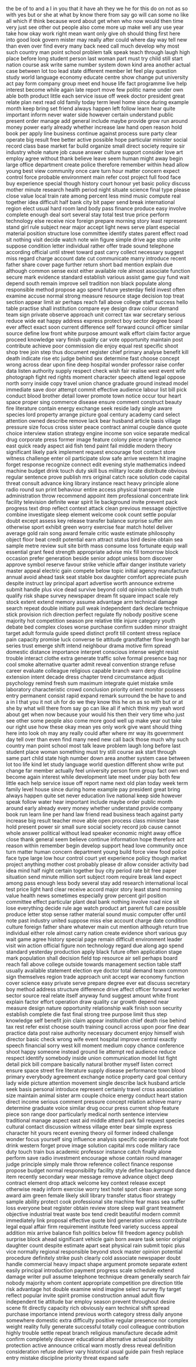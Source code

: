 the
be
of
to
and
a
I
in
you
that
it
have
ah
they
we
he
for
this
do
on
not
as
so
with
yes
but
or
she
at
what
by
know
there
from
say
go
will
can
some
no
like
all
which
if
think
because
word
about
get
when
who
now
would
then
time
very
just
see
other
out
people
also
come
more
up
make
well
any
use
year
take
how
okay
work
right
mean
want
only
give
oh
should
thing
first
here
into
good
look
govern
mister
may
really
after
could
where
day
way
tell
new
than
even
over
find
every
many
back
need
call
much
develop
why
most
such
country
man
point
school
problem
talk
speak
teach
through
laugh
high
place
before
long
student
person
last
woman
part
must
try
child
still
start
nation
course
ask
write
same
number
system
down
kind
area
another
actual
case
between
lot
too
lead
state
different
member
let
feel
play
question
study
world
language
economy
educate
centre
show
change
put
university
act
pay
form
company
group
meet
end
house
life
fact
programme
live
help
interest
become
while
again
late
report
move
few
politic
name
under
own
able
both
product
little
each
service
issue
off
week
doctor
president
great
relate
plan
next
read
old
family
today
term
level
home
since
during
example
month
keep
bring
set
friend
always
happen
left
follow
learn
hear
quite
important
inform
never
water
side
however
certain
understand
public
present
order
manage
add
general
include
maybe
provide
grow
run
around
money
power
early
already
whether
increase
law
hand
open
reason
hold
book
per
apply
line
business
continue
against
process
sure
party
clear
operate
big
result
free
better
active
possible
hope
particular
minister
social
record
class
base
market
far
build
organize
small
direct
society
require
sir
industry
whole
nature
job
cause
answer
culture
support
consider
love
art
employ
agree
without
thank
believe
leave
seem
human
might
away
begin
large
office
department
create
police
therefore
remember
within
head
allow
young
best
view
community
once
care
turn
hour
matter
concern
expect
control
force
probable
environment
main
refer
cost
project
full
food
face
buy
experience
special
though
history
court
honour
yet
basic
policy
discuss
mother
minute
research
health
period
night
situate
science
final
type
please
close
value
local
train
rate
among
percent
less
mind
music
compute
real
together
idea
difficult
half
bank
city
bit
paper
send
break
international
region
elect
usual
hard
room
land
body
pass
finance
produce
easy
involve
complete
enough
deal
sort
several
stay
total
test
true
price
perform
technology
else
receive
nice
foreign
prepare
morning
story
least
represent
stand
girl
rule
subject
near
major
accept
light
news
serve
plant
especial
material
position
structure
lose
committee
identify
states
parent
effect
road
sit
nothing
visit
decide
watch
note
win
figure
simple
drive
age
stop
unite
suppose
condition
letter
individual
rather
offer
trade
sound
telephone
according
official
until
street
toward
past
carry
collect
necessary
suggest
miss
regard
charge
account
date
cut
communicate
marry
introduce
recent
father
share
cover
page
further
return
short
bad
mention
explain
due
although
common
sense
exist
either
available
role
almost
associate
function
secure
mark
evidence
standard
establish
various
assist
game
guy
fund
wait
depend
south
remain
improve
sell
tradition
non
black
populate
along
responsible
method
propose
ago
spend
future
yesterday
field
invest
often
examine
accuse
normal
strong
measure
resource
stage
decision
top
treat
section
appear
limit
air
perhaps
reach
fall
above
college
staff
success
hello
table
practise
shall
institution
compare
eye
design
draw
colour
demand
team
sign
private
observe
approach
unit
correct
tax
war
secretary
serious
reduce
wide
eat
happy
address
express
protect
boy
sector
degree
board
ever
affect
exact
soon
current
difference
self
forward
council
officer
similar
source
define
low
front
white
purpose
amount
walk
effort
claim
factor
argue
proceed
knowledge
vary
finish
quality
car
vote
opportunity
maintain
post
contribute
achieve
poor
commission
die
enjoy
equal
rest
specific
shoot
shop
tree
join
step
thus
document
register
chief
primary
analyse
benefit
kill
death
indicate
rise
etc
judge
behind
sex
determine
fast
choose
concept
wrong
across
dear
upon
fine
deep
hospital
wonder
professor
raise
confer
data
listen
authority
supply
respect
check
wish
fair
realise
west
event
wife
photograph
fight
red
rights
moment
character
speech
attend
legal
oppose
north
sorry
inside
copy
travel
union
chance
graduate
ground
instead
model
immediate
save
door
attempt
commit
effective
audience
labour
list
bill
pick
conduct
blood
brother
detail
lower
promote
town
notice
occur
tour
heart
space
proper
sing
commerce
disease
ensure
comment
construct
beauty
fire
literature
contain
energy
exchange
seek
reside
lady
single
aware
species
lord
property
arrange
picture
goal
century
academy
card
select
attention
owned
describe
remove
lack
bear
husband
article
basis
village
pressure
size
focus
cross
sister
peace
contract
animal
couple
dance
quote
choice
interview
station
strategy
engine
income
son
voice
separate
medical
drug
corporate
press
former
image
feature
colony
piece
range
influence
east
quick
ready
aspect
aid
fish
tend
paint
fail
middle
modern
theory
significant
likely
park
implement
request
encourage
foot
contact
store
witness
challenge
enter
oil
participate
slow
safe
arrive
western
hit
imagine
forget
response
recognize
connect
edit
evening
style
mathematics
indeed
machine
budget
drink
touch
duty
skill
bus
military
locate
distribute
obvious
regular
sentence
prove
publish
mrs
original
catch
race
solution
code
capital
threat
consult
advance
king
library
instance
react
heavy
principle
alone
radio
round
sun
print
behaviour
entire
access
physical
transport
male
administration
throw
recommend
appoint
item
professional
concentrate
link
facility
television
definite
wear
spirit
lie
background
invite
prevent
pack
progress
text
drop
reflect
context
attack
clean
previous
message
objective
combine
investigate
sleep
element
welcome
cook
count
settle
popular
doubt
except
assess
key
release
transfer
balance
surprise
suffer
aim
otherwise
sport
exhibit
green
worry
exercise
fear
match
hotel
deliver
average
gold
rain
song
award
female
critic
waste
estimate
philosophy
object
floor
beat
credit
potential
earn
attract
status
bird
desire
obtain
sea
sample
metre
review
suit
site
birth
mass
consume
loss
fortunate
equip
wall
essential
grant
feed
strength
appropriate
advise
mix
fill
tomorrow
block
occasion
prefer
generation
beside
senior
adopt
unless
born
discover
approve
symbol
reserve
favour
strike
vehicle
affair
danger
institute
variety
master
appeal
electric
gain
compete
below
topic
initial
agency
manufacture
annual
avoid
ahead
task
seat
stable
box
daughter
comfort
appreciate
push
despite
instruct
lay
principal
apart
advertise
worth
announce
extreme
submit
handle
plus
vice
dead
survive
beyond
cold
opinion
schedule
truth
qualify
risk
shape
survey
newspaper
dream
fit
square
impact
scale
rely
stock
extent
extend
memory
assume
advantage
arm
technical
damage
search
repeat
double
initiate
pull
weak
independent
dark
declare
technique
stick
provision
rich
direction
perfect
regulate
fly
nobody
positive
scene
majority
hot
competition
season
pre
relative
title
injure
category
youth
debate
bed
complex
closes
worse
purchase
confirm
sudden
minor
straight
target
adult
formula
guide
speed
distinct
profit
till
content
stress
replace
pain
capacity
promise
luck
converse
tie
attitude
grandfather
flow
length
bar
series
trust
emerge
shift
intend
neighbour
drama
motive
firm
spread
domestic
distance
importance
interpret
conscious
intense
weight
resist
trouble
interact
clothe
extra
generate
traffic
solve
formal
presence
bag
nor
cool
smoke
alternative
quarter
admit
reveal
convention
strange
refuse
career
evaluate
colleague
religious
capable
branch
warn
deny
discipline
extension
intent
decade
dress
chapter
trend
circumstance
adjust
psychology
remind
fresh
sum
maximum
integrate
quiet
mistake
smile
laboratory
characteristic
crowd
conclusion
priority
orient
monitor
possess
entry
permanent
consist
rapid
expand
remark
surround
the
be
have
to
and
a
in
I
that
you
it
not
uh
for
do
we
they
know
this
he
on
as
so
with
but
or
at
she
by
what
will
there
from
say
go
can
like
all
if
which
think
my
yeah
word
about
get
when
now
because
your
would
his
then
their
very
time
who
just
see
other
some
people
also
come
more
good
well
up
make
year
out
take
our
right
use
how
these
okay
mean
yes
only
work
give
want
should
thing
here
into
look
oh
may
any
really
could
after
where
mr
way
its
government
day
tell
over
than
even
find
many
need
new
call
back
those
much
why
such
country
man
point
school
most
talk
leave
problem
laugh
long
before
last
student
place
woman
something
must
try
still
course
ask
start
through
same
part
child
state
high
number
down
area
another
system
case
between
lot
too
life
kind
let
study
language
world
question
different
show
write
put
change
far
member
actually
feel
university
person
form
group
fact
own
end
become
again
interest
while
development
late
meet
under
play
both
few
little
each
help
service
issue
off
report
name
next
old
plan
today
week
term
family
level
house
since
during
home
example
pay
president
great
bring
always
happen
quite
set
never
education
live
national
keep
side
however
speak
follow
water
hear
important
include
maybe
order
public
month
around
early
already
every
money
whether
understand
provide
company
book
run
learn
line
per
hand
law
friend
read
business
teach
against
party
increase
big
result
teacher
move
able
open
process
class
minister
base
hold
present
power
sir
small
sure
social
society
record
job
cause
cannot
whole
answer
political
without
lead
speaker
economic
might
away
office
close
thank
general
seem
believe
continue
information
hope
therefore
act
reason
within
remember
begin
develop
support
head
love
community
once
turn
matter
human
concern
department
young
build
force
view
food
police
face
type
large
low
hour
control
court
yet
experience
policy
though
market
project
anything
mother
cost
probably
please
dr
allow
consider
activity
bad
idea
mind
half
night
certain
together
buy
city
period
rate
bit
free
paper
situation
send
minute
million
sort
subject
room
require
break
land
expect
among
pass
enough
less
body
several
stay
add
research
international
local
test
price
light
hard
clear
receive
accord
major
story
least
stand
morning
value
health
news
sometimes
especially
grow
percent
girl
position
committee
effect
particular
plant
deal
bank
nothing
involve
road
nice
sit
lose
everything
decide
rule
age
watch
product
art
parent
full
care
possible
produce
letter
stop
sense
rather
material
sound
music
computer
offer
until
note
past
industry
united
suppose
miss
else
account
charge
date
condition
culture
foreign
father
share
whatever
main
cut
mention
although
return
true
individual
either
role
almost
carry
nation
create
evidence
short
various
guy
wait
game
agree
history
special
page
remain
difficult
environment
leader
visit
win
action
official
figure
non
technology
regard
due
along
ago
spend
standard
yesterday
production
apply
black
future
often
application
stage
mark
population
shall
decision
field
top
resource
air
sell
perhaps
board
reach
fall
above
college
outside
towards
management
section
table
staff
usually
available
statement
election
eye
doctor
total
demand
team
common
sign
themselves
region
trade
approach
unit
accept
war
economy
function
cover
science
easy
private
serve
prepare
degree
ever
eat
discuss
secretary
boy
method
address
structure
difference
drive
affect
officer
forward
worker
sector
source
real
relate
itself
anyway
fund
suggest
amount
white
front
explain
factor
effort
operation
draw
quality
car
growth
depend
near
measure
design
nature
opportunity
relationship
walk
finish
soon
security
establish
complete
die
fast
final
strong
tree
purpose
limit
thus
step
knowledge
self
benefit
join
claim
appear
institution
chief
death
rise
behind
tax
rest
refer
exist
choose
south
training
council
across
upon
poor
fine
dear
practice
data
post
raise
authority
necessary
document
enjoy
himself
wish
director
basic
check
wrong
wife
event
hospital
improve
central
exactly
speech
financial
sorry
west
kill
moment
medium
copy
chance
conference
shoot
happy
someone
instead
ground
lie
attempt
red
audience
reduce
respect
identify
somebody
inside
union
communication
model
list
fight
detail
pick
bill
compare
basically
natural
brother
myself
listen
correct
ensure
space
street
fire
literature
supply
disease
performance
town
blood
primary
everybody
agreement
exchange
notice
property
card
goal
century
lady
wide
picture
attention
movement
single
describe
lack
husband
article
seek
basis
personal
introduce
represent
certainly
travel
cross
association
size
maintain
animal
sister
arm
couple
choice
energy
conduct
heart
station
direct
income
serious
comment
pressure
concept
relation
achieve
marry
determine
graduate
voice
similar
drug
occur
press
current
shop
feature
piece
son
range
door
particularly
medical
north
sentence
interview
traditional
manage
aspect
east
aid
middle
attend
park
fail
request
species
cultural
contact
discussion
witness
village
enter
bear
simple
express
character
hit
yours
recent
evening
theory
oil
former
indeed
challenge
wonder
focus
yourself
sing
influence
analysis
specific
operate
indicate
foot
drink
western
forget
prove
image
solution
capital
mrs
code
military
race
duty
touch
train
bus
academic
professor
instance
catch
finally
alone
perform
save
radio
investment
encourage
whose
contain
round
manager
judge
principle
simply
male
throw
reference
collect
finance
response
propose
budget
normal
responsibility
facility
style
define
background
dance
item
recently
secondary
wear
message
remove
advance
object
deep
contract
element
drop
attack
welcome
key
context
release
except
otherwise
ready
inform
exercise
worry
text
hotel
sport
clean
average
song
award
aim
green
female
likely
skill
library
transfer
status
floor
strategy
sample
ability
protect
cook
professional
site
machine
fear
mass
sea
suffer
loss
everyone
beat
register
obtain
review
store
sleep
wall
grant
treatment
objective
industrial
treat
waste
box
tend
credit
beautiful
modern
commit
immediately
link
proposal
effective
quote
bird
generation
unless
contribute
legal
equal
affair
firm
requirement
institute
feed
variety
success
appeal
addition
mix
arrive
balance
fish
politics
below
fill
freedom
agency
publish
surprise
block
ahead
significant
vehicle
gain
born
aware
task
senior
original
daughter
count
despite
estimate
apart
seat
physical
rain
submit
topic
plus
vice
normally
regional
responsible
beyond
stock
master
opinion
potential
procedure
definitely
strike
push
clearly
cold
associate
newspaper
doubt
handle
commercial
heavy
impact
shape
argument
promote
separate
extent
easily
principal
introduction
payment
progress
scale
schedule
extend
damage
writer
pull
assume
telephone
technique
dream
generally
search
fair
nobody
majority
whom
content
appropriate
competition
pre
direction
title
risk
advantage
hot
double
examine
wind
imagine
select
survey
fly
target
reflect
popular
invite
spirit
promise
construction
annual
adult
flow
independent
tie
attitude
bar
employ
season
prevent
throughout
desire
scene
fit
directly
capacity
rich
obviously
earn
technical
shift
spread
purchase
importance
intend
previous
worth
category
stress
daily
anyone
somewhere
domestic
extra
difficulty
positive
regular
presence
nor
complex
weight
reality
fully
generate
successful
totally
cool
colleague
contribution
highly
trouble
settle
repeat
branch
religious
manufacture
decade
admit
confirm
completely
discover
educational
alternative
actual
possibility
protection
active
announce
critical
warn
mostly
dress
reveal
definition
consideration
refuse
deliver
vary
historical
usual
guide
pain
fresh
replace
entry
mistake
discipline
priority
threat
expand
safe
